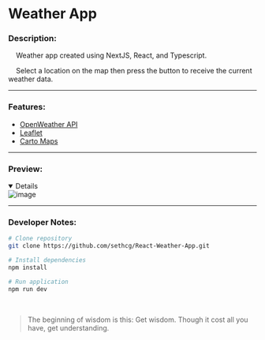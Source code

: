 # Weather App

### Description:

&nbsp;&nbsp;&nbsp;&nbsp;Weather app created using NextJS, React, and Typescript.

&nbsp;&nbsp;&nbsp;&nbsp;Select a location on the map then press the button to receive the current weather data.

---

### Features:

- [OpenWeather API](https://openweathermap.org/)
- [Leaflet](https://leafletjs.com/)
- [Carto Maps](https://carto.com/basemaps)

---
### Preview:
<details open>
  <img src="https://github.com/user-attachments/assets/998ec1b0-b6e1-4b4e-8cdc-3e01a32ba245" alt="image" style="max-width: 100%;">
  <br>
</details>

---

### Developer Notes:

```bash
# Clone repository
git clone https://github.com/sethcg/React-Weather-App.git

# Install dependencies
npm install

# Run application
npm run dev
```

<br />

> The beginning of wisdom is this: Get wisdom. Though it cost all you have, get understanding.
